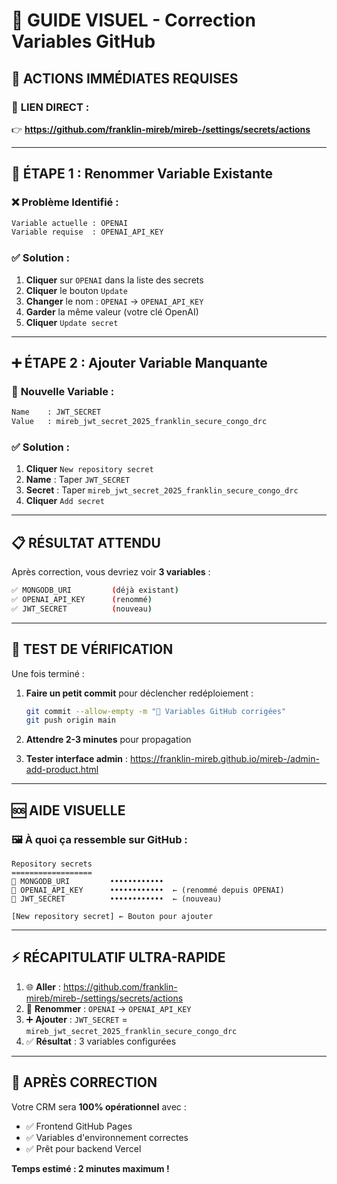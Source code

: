 # 🔐 GUIDE VISUEL - Correction Variables GitHub

## 🎯 **ACTIONS IMMÉDIATES REQUISES**

### 📍 **LIEN DIRECT :**
👉 **https://github.com/franklin-mireb/mireb-/settings/secrets/actions**

---

## 🔧 **ÉTAPE 1 : Renommer Variable Existante**

### ❌ **Problème Identifié :**
```bash
Variable actuelle : OPENAI
Variable requise  : OPENAI_API_KEY
```

### ✅ **Solution :**
1. **Cliquer** sur `OPENAI` dans la liste des secrets
2. **Cliquer** le bouton `Update`
3. **Changer** le nom : `OPENAI` → `OPENAI_API_KEY`
4. **Garder** la même valeur (votre clé OpenAI)
5. **Cliquer** `Update secret`

---

## ➕ **ÉTAPE 2 : Ajouter Variable Manquante**

### 📝 **Nouvelle Variable :**
```bash
Name    : JWT_SECRET
Value   : mireb_jwt_secret_2025_franklin_secure_congo_drc
```

### ✅ **Solution :**
1. **Cliquer** `New repository secret`
2. **Name** : Taper `JWT_SECRET`
3. **Secret** : Taper `mireb_jwt_secret_2025_franklin_secure_congo_drc`
4. **Cliquer** `Add secret`

---

## 📋 **RÉSULTAT ATTENDU**

Après correction, vous devriez voir **3 variables** :

```bash
✅ MONGODB_URI         (déjà existant)
✅ OPENAI_API_KEY      (renommé)
✅ JWT_SECRET          (nouveau)
```

---

## 🧪 **TEST DE VÉRIFICATION**

Une fois terminé :

1. **Faire un petit commit** pour déclencher redéploiement :
   ```bash
   git commit --allow-empty -m "🔧 Variables GitHub corrigées"
   git push origin main
   ```

2. **Attendre 2-3 minutes** pour propagation

3. **Tester interface admin** : https://franklin-mireb.github.io/mireb-/admin-add-product.html

---

## 🆘 **AIDE VISUELLE**

### 🖼 **À quoi ça ressemble sur GitHub :**

```
Repository secrets
==================
🔐 MONGODB_URI         ••••••••••••
🔐 OPENAI_API_KEY      ••••••••••••  ← (renommé depuis OPENAI)
🔐 JWT_SECRET          ••••••••••••  ← (nouveau)

[New repository secret] ← Bouton pour ajouter
```

---

## ⚡ **RÉCAPITULATIF ULTRA-RAPIDE**

1. 🌐 **Aller** : https://github.com/franklin-mireb/mireb-/settings/secrets/actions
2. 🔧 **Renommer** : `OPENAI` → `OPENAI_API_KEY`
3. ➕ **Ajouter** : `JWT_SECRET` = `mireb_jwt_secret_2025_franklin_secure_congo_drc`
4. ✅ **Résultat** : 3 variables configurées

---

## 🎉 **APRÈS CORRECTION**

Votre CRM sera **100% opérationnel** avec :
- ✅ Frontend GitHub Pages
- ✅ Variables d'environnement correctes
- ✅ Prêt pour backend Vercel

**Temps estimé : 2 minutes maximum !**
